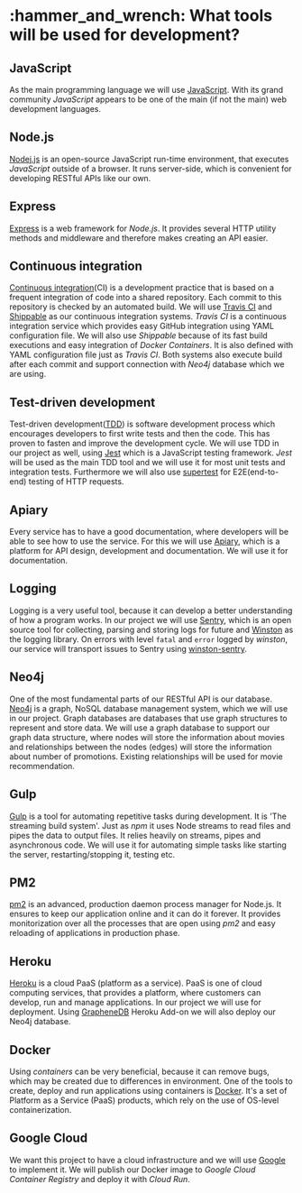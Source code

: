 # :hammer\_and\_wrench: What tools will be used for development?

## JavaScript

As the main programming language we will use [JavaScript](https://www.javascript.com/). With its grand community _JavaScript_ appears to be one of the main \(if not the main\) web development languages.

## Node.js

[Nodej.js](https://nodejs.org/en/) is an open-source JavaScript run-time environment, that executes _JavaScript_ outside of a browser. It runs server-side, which is convenient for developing RESTful APIs like our own.

## Express

[Express](http://expressjs.com/) is a web framework for _Node.js_. It provides several HTTP utility methods and middleware and therefore makes creating an API easier.

## Continuous integration

[Continuous integration](https://en.wikipedia.org/wiki/Continuous_integration)\(CI\) is a development practice that is based on a frequent integration of code into a shared repository. Each commit to this repository is checked by an automated build. We will use [Travis CI](https://travis-ci.com/) and [Shippable](https://app.shippable.com/) as our continuous integration systems. _Travis CI_ is a continuous integration service which provides easy GitHub integration using YAML configuration file. We will also use _Shippable_ because of its fast build executions and easy integration of _Docker Containers_. It is also defined with YAML configuration file just as _Travis CI_. Both systems also execute build after each commit and support connection with _Neo4j_ database which we are using.

## Test-driven development

Test-driven development\([TDD](https://en.wikipedia.org/wiki/Test-driven_development)\) is software development process which encourages developers to first write tests and then the code. This has proven to fasten and improve the development cycle. We will use TDD in our project as well, using [Jest](https://jestjs.io/) which is a JavaScript testing framework. _Jest_ will be used as the main TDD tool and we will use it for most unit tests and integration tests. Furthermore we will also use [supertest](https://www.npmjs.com/package/supertest) for E2E\(end-to-end\) testing of HTTP requests.

## Apiary

Every service has to have a good documentation, where developers will be able to see how to use the service. For this we will use [Apiary](https://apiary.io/), which is a platform for API design, development and documentation. We will use it for documentation.

## Logging

Logging is a very useful tool, because it can develop a better understanding of how a program works. In our project we will use [Sentry](https://sentry.io/welcome/), which is an open source tool for collecting, parsing and storing logs for future and [Winston](https://www.npmjs.com/package/winston) as the logging library. On errors with level `fatal` and `error` logged by _winston_, our service will transport issues to Sentry using [winston-sentry](https://github.com/synapsestudios/winston-sentry).

## Neo4j

One of the most fundamental parts of our RESTful API is our database. [Neo4j](https://neo4j.com/) is a graph, NoSQL database management system, which we will use in our project. Graph databases are databases that use graph structures to represent and store data. We will use a graph database to support our graph data structure, where nodes will store the information about movies and relationships between the nodes \(edges\) will store the information about number of promotions. Existing relationships will be used for movie recommendation.

## Gulp

[Gulp](https://gulpjs.com/) is a tool for automating repetitive tasks during development. It is 'The streaming build system'. Just as _npm_ it uses Node streams to read files and pipes the data to output files. It relies heavily on streams, pipes and asynchronous code. We will use it for automating simple tasks like starting the server, restarting/stopping it, testing etc.

## PM2

[pm2](https://pm2.keymetrics.io/) is an advanced, production daemon process manager for Node.js. It ensures to keep our application online and it can do it forever. It provides monitorization over all the processes that are open using _pm2_ and easy reloading of applications in production phase.

## Heroku

[Heroku](https://www.heroku.com/) is a cloud PaaS \(platform as a service\). PaaS is one of cloud computing services, that provides a platform, where customers can develop, run and manage applications. In our project we will use for deployment. Using [GrapheneDB](https://www.graphenedb.com/) Heroku Add-on we will also deploy our Neo4j database.

## Docker

Using _containers_ can be very beneficial, because it can remove bugs, which may be created due to differences in environment. One of the tools to create, deploy and run applications using containers is [Docker](https://www.docker.com/). It's a set of Platform as a Service \(PaaS\) products, which rely on the use of OS-level containerization.

## Google Cloud

We want this project to have a cloud infrastructure and we will use [Google](https://cloud.google.com/) to implement it. We will publish our Docker image to _Google Cloud Container Registry_ and deploy it with _Cloud Run_.

